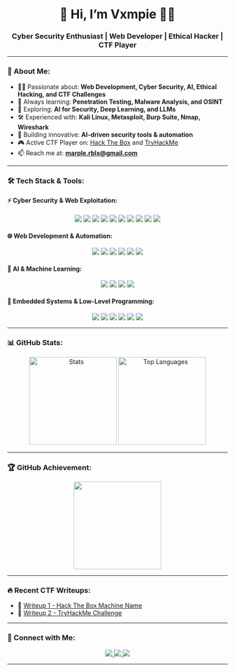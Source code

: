 <h1 align="center">👾 Hi, I’m Vxmpie 👨‍💻</h1>
<h3 align="center">Cyber Security Enthusiast | Web Developer | Ethical Hacker | CTF Player</h3>

---

### 🧠 About Me:
- 🕵️‍♂️ Passionate about: **Web Development, Cyber Security, AI, Ethical Hacking, and CTF Challenges**  
- 🎯 Always learning: **Penetration Testing, Malware Analysis, and OSINT**  
- 🤖 Exploring: **AI for Security, Deep Learning, and LLMs**
- 🛠️ Experienced with: **Kali Linux, Metasploit, Burp Suite, Nmap, Wireshark**  
- 🚀 Building innovative: **AI-driven security tools & automation**  
- 🎮 Active CTF Player on: [Hack The Box](https://www.hackthebox.com/) and [TryHackMe](https://tryhackme.com/)  
- 📫 Reach me at: **marple.rblx@gmail.com**  

---

### 🛠️ Tech Stack & Tools:
#### ⚡ Cyber Security & Web Exploitation:
<p align="center">
  <img src="https://img.shields.io/badge/Kali%20Linux-557C94?style=for-the-badge&logo=kalilinux&logoColor=white">
  <img src="https://img.shields.io/badge/Metasploit-222222?style=for-the-badge&logo=metasploit&logoColor=white">
  <img src="https://img.shields.io/badge/Burp%20Suite-FE7A16?style=for-the-badge&logo=burpsuite&logoColor=white">
  <img src="https://img.shields.io/badge/Wireshark-1679A7?style=for-the-badge&logo=wireshark&logoColor=white">
  <img src="https://img.shields.io/badge/Nmap-68A063?style=for-the-badge&logo=nmap&logoColor=white">
  <img src="https://img.shields.io/badge/SQLmap-red?style=for-the-badge&logo=database&logoColor=white">
  <img src="https://img.shields.io/badge/John%20the%20Ripper-222222?style=for-the-badge&logo=linux&logoColor=white">
  <img src="https://img.shields.io/badge/theHarvester-3C3C3C?style=for-the-badge&logo=linux&logoColor=white">
  <img src="https://img.shields.io/badge/Bettercap-800000?style=for-the-badge&logo=linux&logoColor=white">
  <img src="https://img.shields.io/badge/Scapy-FFD700?style=for-the-badge&logo=python&logoColor=black">
</p>

#### 🌐 Web Development & Automation:
<p align="center">
  <img src="https://img.shields.io/badge/HTML5-E34F26?style=for-the-badge&logo=html5&logoColor=white">
  <img src="https://img.shields.io/badge/CSS3-1572B6?style=for-the-badge&logo=css3&logoColor=white">
  <img src="https://img.shields.io/badge/JavaScript-F7DF1E?style=for-the-badge&logo=javascript&logoColor=black">
  <img src="https://img.shields.io/badge/Node.js-339933?style=for-the-badge&logo=nodedotjs&logoColor=white">
  <img src="https://img.shields.io/badge/PHP-777BB4?style=for-the-badge&logo=php&logoColor=white">
  <img src="https://img.shields.io/badge/MySQL-4479A1?style=for-the-badge&logo=mysql&logoColor=white">
</p>

#### 🤖 AI & Machine Learning:
<p align="center">
  <img src="https://img.shields.io/badge/Python-3776AB?style=for-the-badge&logo=python&logoColor=white">
  <img src="https://img.shields.io/badge/TensorFlow-FF6F00?style=for-the-badge&logo=tensorflow&logoColor=white">
  <img src="https://img.shields.io/badge/PyTorch-EE4C2C?style=for-the-badge&logo=pytorch&logoColor=white">
  <img src="https://img.shields.io/badge/OpenAI-412991?style=for-the-badge&logo=openai&logoColor=white">
</p>

#### 🔧 Embedded Systems & Low-Level Programming:
<p align="center">
  <img src="https://img.shields.io/badge/Raspberry%20Pi-C51A4A?style=for-the-badge&logo=raspberrypi&logoColor=white">
  <img src="https://img.shields.io/badge/Arduino-00979D?style=for-the-badge&logo=arduino&logoColor=white">
  <img src="https://img.shields.io/badge/ESP32-3C3C3C?style=for-the-badge&logo=esp32&logoColor=white">
  <img src="https://img.shields.io/badge/STM32-0A64A4?style=for-the-badge&logo=stmicroelectronics&logoColor=white">
  <img src="https://img.shields.io/badge/MQTT-660066?style=for-the-badge&logo=mqtt&logoColor=white">
  <img src="https://img.shields.io/badge/Node--RED-8F0000?style=for-the-badge&logo=nodered&logoColor=white">
</p>

---

### 📊 GitHub Stats:
<p align="center">
  <img src="https://github-readme-stats.vercel.app/api?username=vxmpie&show_icons=true&theme=radical" height="200" alt="Stats">
  <img src="https://github-readme-stats.vercel.app/api/top-langs/?username=vxmpie&langs_count=10&theme=radical" height="200" alt="Top Languages">

---

### 🏆 GitHub Achievement:
<p align="center">
  <img src="https://github-profile-trophy.vercel.app/?username=yourusername&theme=darkhub&margin-w=15" height="200">
</p>

---

### 🔥 Recent CTF Writeups:
- 🔹 [Writeup 1 - Hack The Box Machine Name](https://yourblog.com/writeup1)
- 🔹 [Writeup 2 - TryHackMe Challenge](https://yourblog.com/writeup2)

---

### 🔗 Connect with Me:
<p align="center">
  <a href="https://twitter.com/yourusername">
    <img src="https://img.shields.io/badge/Twitter-%231DA1F2.svg?style=for-the-badge&logo=Twitter&logoColor=white">
  </a>
  <a href="https://linkedin.com/in/yourusername">
    <img src="https://img.shields.io/badge/LinkedIn-%230077B5.svg?style=for-the-badge&logo=LinkedIn&logoColor=white">
  </a>
  <a href="https://yourblog.com">
    <img src="https://img.shields.io/badge/Blog-%23FF5722.svg?style=for-the-badge&logo=Blogger&logoColor=white">
  </a>
</p>

---

